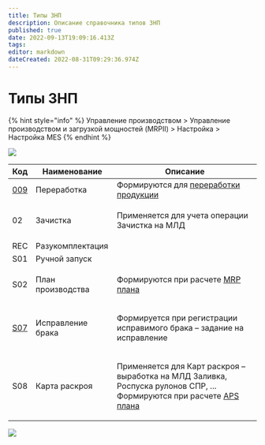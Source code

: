 ```yaml
---
title: Типы ЗНП
description: Описание справочника типов ЗНП
published: true
date: 2022-09-13T19:09:16.413Z
tags: 
editor: markdown
dateCreated: 2022-08-31T09:29:36.974Z
---
```


# Типы ЗНП

{% hint style="info" %}
Управление производством > Управление производством и загрузкой мощностей (MRPII) > Настройка > Настройка MES
{% endhint %}

![](<../../../.gitbook/assets/image (4).png>)

| Код           | Наименование      | Описание                                                                                                                                                                                   |
| ------------- | ----------------- | ------------------------------------------------------------------------------------------------------------------------------------------------------------------------------------------ |
| [009](009.md) | Переработка       | Формируются для [переработки продукции](../../pererabotka/)                                                                                                                                |
| 02            | Зачистка          | <p></p><p>Применяется для учета операции Зачистка на МЛД</p>                                                                                                                               |
| REC           | Разукомплектация  |                                                                                                                                                                                            |
| S01           | Ручной запуск     |                                                                                                                                                                                            |
| S02           | План производства | <p></p><p>Формируются при расчете <a href="../../mrp-planirovanie/">MRP плана</a></p>                                                                                                      |
| [S07](s07.md) | Исправление брака | <p></p><p>Формируется при регистрации исправимого брака – задание на исправление</p>                                                                                                       |
| S08           | Карта раскроя     | <p></p><p>Применяется для Карт раскроя – выработка на МЛД Заливка, Роспуска рулонов СПР, ... Формируются при расчете <a href="../../aps-planirovanie/raschet-aps-plana/">APS плана</a></p> |



![](<../../../.gitbook/assets/image (572).png>)
